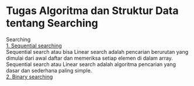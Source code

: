 # Tugas Algoritma dan Struktur Data tentang Searching
Searching<br/>
[1. Sequential searching](https://www.quora.com)<br/>
Sequential search atau bisa Linear search adalah pencarian berurutan yang dimulai dari awal daftar dan memeriksa setiap elemen di dalam array. Sequential search atau Linear search adalah algoritma pencarian yang dasar dan sederhana paling simple.<br/>
[2. Binary searching](https://www.quora.com)<br/>
